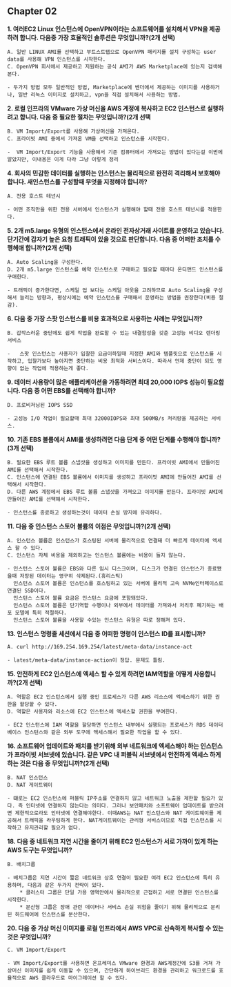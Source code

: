## Chapter 02 
**1. 여러EC2 Linux 인스턴스에 OpenVPN이라는 소프트웨어를 설치해서 VPN을 제공하려 합니다. 다음중 가장 효율적인 솔루션은 무엇입니까?(2개 선택)**

    A. 일반 LINUX AMI를 선택하고 부트스트탭으로 OpenVPN 패키지를 설치 구성하는 user data를 사용해 VPN 인스턴스를 시작한다.
    C. OpenVPN 회사에서 제공하고 지원하는 공식 AMI가 AWS Marketplace에 있는지 검색해본다.

    - 두가지 방법 모두 일반적인 방법, Marketplace에 벤더에서 제공하는 이미지를 사용하거나, 일반 리눅스 이미지로 설치하고, vpn을 직접 설치해서 사용하는 방법. 

**2. 로컬 인프라의 VMware 가상 머신을 AWS 계정에 복사하고 EC2 인스턴스로 실행하려고 합니다. 다음 중 필요한 절차는 무엇입니까?(2개 선택**

    B. VM Import/Export를 사용해 가상머신을 가져온다.
    C. 프라이빗 AMI 중에서 가져온 VM을 선택하고 인스턴스를 시작한다.

    -  VM Import/Export 기능을 사용해서 기존 컴퓨터에서 가져오는 방법이 있다는걸 이번에 알았지만, 이내용은 이게 다라 그냥 이렇게 정리

**4. 회사의 민감한 데이터를 실행하는 인스턴스는 물리적으로 완전히 격리해서 보호해야 합니다. 새인스턴스를 구성할때 무엇을 지정해야 합니까?**

    A. 전용 호스트 테넌시

    - 어떤 조직만을 위한 전용 서버에서 인스턴스가 실행해야 할때 전용 호스트 테넌시를 적용한다.

**5. 2개 m5.large 유형의 인스턴스에서 온라인 전자상거래 사이트를 운영하고 있습니다. 단기간에 갑자기 높은 요청 트래픽이 있을 것으로 판단합니다. 다음 중 어떠한 조치를 수헹헤애 합니까?(2개 선택)**

    A. Auto Scaling을 구성한다.
    D. 2개 m5.large 인스턴스를 예약 인스턴스로 구매하고 필요할 때마다 온디맨드 인스턴스를 구매한다.

    - 트래픽이 증가한다면, 스케일 업 보다는 스케일 아웃을 고려하므로 Auto Scaling을 구성해서 늘리는 방향과, 평상시에는 예약 인스턴스를 구매해서 운영하는 방법을 권장한다(비용 절감).

**6. 다음 중 가장 스팟 인스턴스를 비용 효과적으로 사용하는 사례는 무엇입니까?**

    B. 갑작스러운 중단에도 쉽게 작업을 완료할 수 있는 내결함성을 갖춘 고성능 비디오 렌더링 서비스

    -   스팟 인스턴스는 사용자가 입찰한 요금이하일때 지정한 AMI와 템플릿으로 인스턴스를 시작하고, 입찰가보다 높아지면 중단하는 비용 최적화 서비스이다. 따라서 언제 중단이 되도 영향이 없는 작업에 적용하는게 좋다.

**9. 데이터 사용량이 많은 애플리케이션을 가동하려면 최대 20,000 IOPS 성능이 필요합니다. 다음 중 어떤 EBS를 선택해야 합니까?**

    D. 프로비저닝된 IOPS SSD

    - 고성능 I/O 작업이 필요할때 최대 32000IOPS와 최대 500MB/s 처리량을 제공하는 서비스.

**10. 기존 EBS 볼륨에서 AMI를 생성하려면 다음 단계 중 어떤 단계를 수행해야 합니까?(3개 선택)**

    B. 필요한 EBS 루트 볼륨 스냅샷을 생성하고 이미지를 만든다. 프라이빗 AMI에서 만들어진 AMI를 선택해서 시작한다.
    C. 인스턴스에 연결된 EBS 볼륨에서 이미지를 생성하고 프라이빗 AMI에 만들어진 AMI를 선택해서 시작한다.
    D. 다른 AWS 계정에서 EBS 루트 볼륨 스냅샷을 가져오고 이미지를 만든다. 프라이빗 AMI에 만들어진 AMI를 선택해서 시작한다.

    - 인스턴스를 종료하고 생성하는것이 데이터 손실 방지에 유리하다. 

**11. 다음 중 인스턴스 스토어 볼륨의 이점은 무엇입니까?(2개 선택)**

    A. 인스턴스 볼륨은 인스턴스가 호스팅된 서버에 물리적으로 연결돼 더 빠르게 데이터에 엑세스 할 수 있다.
    C. 인스턴스 자체 비용을 제외하고는 인스턴스 볼륨에는 비용이 들지 않는다.

    - 인스턴스 스토어 볼륨은 EBS와 다른 임시 디스크이며, 디스크가 연결된 인스턴스가 종료됐을때 저장된 데이터는 영구히 삭제된다.(휴리스틱)
      인스턴스 스토어 볼륨은 인스턴스를 호스팅하고 있는 서버에 물리적 고속 NVMe인터페이스로 연결된 SSD이다.
      인스턴스 스토어 볼륨 요금은 인스턴스 요금에 포함돼있다.
      인스턴스 스토어 볼륨은 단기역할 수행이나 외부에서 데이터를 가져와서 처리후 폐기하는 배포 모델에 특히 적절하다.
      인스턴스 스토어 볼륨을 사용할 수있는 인스턴스 유형은 따로 정해져 있다.
      

**13. 인스턴스 명령줄 세션에서 다음 중 어떠한 명령이 인스턴스 ID를 표시합니까?**

    A. curl http://169.254.169.254/latest/meta-data/instance-act

    - latest/meta-data/instance-action이 정답. 문제도 틀림.

**15. 안전하게 EC2 인스턴스에 엑세스 할 수 있게 하려면 IAM역할을 어떻게 사용합니까?(2개 선택)**

    A. 역할은 EC2 인스턴스에서 실행 중인 프로세스가 다른 AWS 리소스에 엑세스하기 위한 권한을 할당할 수 있다.
    D. 역할은 사용자와 리소스에 EC2 인스턴스에 엑세스할 권한을 부여한다.

    - EC2 인스턴스에 IAM 역할을 할당하면 인스턴스 내부에서 실행되는 프로세스가 RDS 데이터베이스 인스턴스와 같은 외부 도구에 액세스해서 필요한 작업을 할 수 있다. 

**16. 소프트웨어 업데이트와 패치를 받기위해 외부 네트워크에 엑세스해야 하는 인스턴스가 프라이빗 서브넷에 있습니다. 같은 VPC 내 퍼블릭 서브넷에서 안전하게 엑세스 하게 하는 것은 다음 중 무엇입니까?(2개 선택)**

    B. NAT 인스턴스
    D. NAT 게이트웨이

    - 떄로는 EC2 인스턴스에 퍼블릭 IP주소를 연결하지 않고 네트워크 노출을 제한할 필요가 있다. 즉 인터넷에 연결하지 않는다는 의미다. 그러나 보안패치와 소프트웨어 업데이트를 받으려면 제한적으로라도 인터넷에 연결해야한다. 이때AWS는 NAT 인스턴스와 NAT 게이트웨이를 제공해서 트래픽을 라우팅하게 한다. NAT게이트웨이는 관리형 서비스이므로 직접 인스턴스를 시작하고 유지관리할 필요가 없다.

**18. 다음 중 네트워크 지연 시간을 줄이기 위해 EC2 인스턴스가 서로 가까이 있게 하는 AWS 도구는 무엇입니까?**

    B. 배치그룹

    - 배치그룹은 지연 시간이 짧은 네트워크 상호 연결이 필요한 여려 EC2 인스턴스에 특히 유용하며, 다음과 같은 두가지 전략이 있다.
        * 클러스터 그룹은 단일 가용 영역안에서 물리적으로 근접하고 서로 연결된 인스턴스를 시작한다.
        * 분산형 그룹은 장애 관련 데이터나 서비스 손실 위험을 줄이기 위해 물리적으로 분리된 하드웨어에 인스턴스를 분산한다.

**20. 다음 중 가상 머신 이미지를 로컬 인프라에서 AWS VPC로 신속하게 복사할 수 있는 것은 무엇입니까?**

    C. VM Import/Export

    - VM Import/Export를 사용하면 온프레미스 VMware 환경과 AWS계정간에 S3를 거쳐 가상머신 이미지를 쉽게 이동할 수 있으며, 간단하게 하이브리드 환경을 관리하고 워크로드를 효율적으로 AWS 클라우드로 마이그레이션 할 수 있다.

